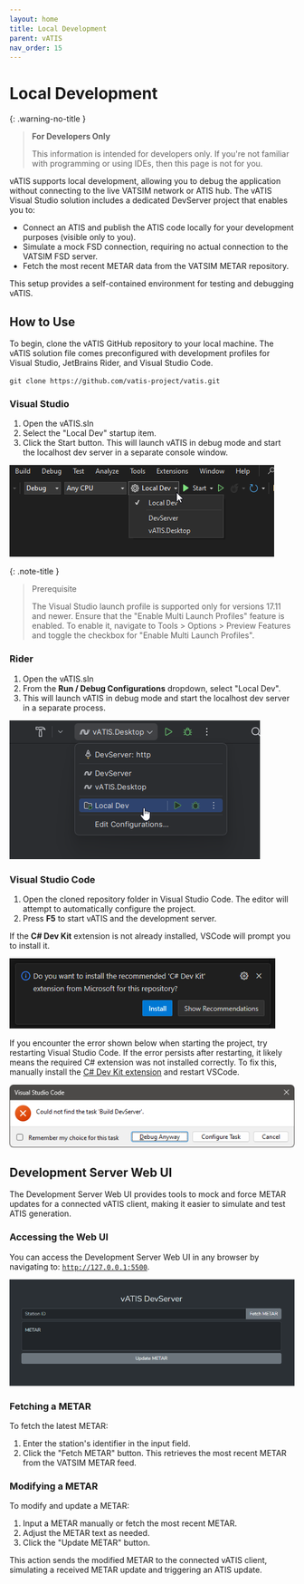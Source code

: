 ```yaml
---
layout: home
title: Local Development
parent: vATIS
nav_order: 15
---
```


# Local Development

{: .warning-no-title }
> **For Developers Only**
>
> This information is intended for developers only. If you're not familiar with programming or using IDEs, then this page is not for you.

vATIS supports local development, allowing you to debug the application without connecting to the live VATSIM network or ATIS hub. The vATIS Visual Studio solution includes a dedicated DevServer project that enables you to:

- Connect an ATIS and publish the ATIS code locally for your development purposes (visible only to you).
- Simulate a mock FSD connection, requiring no actual connection to the VATSIM FSD server.
- Fetch the most recent METAR data from the VATSIM METAR repository.

This setup provides a self-contained environment for testing and debugging vATIS.

## How to Use
To begin, clone the vATIS GitHub repository to your local machine. The vATIS solution file comes preconfigured with development profiles for Visual Studio, JetBrains Rider, and Visual Studio Code.

`git clone https://github.com/vatis-project/vatis.git`

### Visual Studio

1. Open the vATIS.sln
2. Select the "Local Dev" startup item.
3. Click the Start button. This will launch vATIS in debug mode and start the localhost dev server in a separate console window.

![VisualStudio](/assets/images/VisualStudio_LaunchProfile.png)

{: .note-title }
> Prerequisite
>
> The Visual Studio launch profile is supported only for versions 17.11 and newer. Ensure that the "Enable Multi Launch Profiles" feature is enabled. To enable it, navigate to Tools > Options > Preview Features and toggle the checkbox for "Enable Multi Launch Profiles".

### Rider

1. Open the vATIS.sln
2. From the **Run / Debug Configurations** dropdown, select "Local Dev".
3. This will launch vATIS in debug mode and start the localhost dev server in a separate process.

![Rider](/assets/images/Rider_DevProfile.png)

### Visual Studio Code

1. Open the cloned repository folder in Visual Studio Code. The editor will attempt to automatically configure the project.
2. Press **F5** to start vATIS and the development server.

If the **C# Dev Kit** extension is not already installed, VSCode will prompt you to install it.

![Install Extension](/assets/images/VSCode_InstallExtension.png)

If you encounter the error shown below when starting the project, try restarting Visual Studio Code. If the error persists after restarting, it likely means the required C# extension was not installed correctly. To fix this, manually install the [C# Dev Kit extension](https://marketplace.visualstudio.com/items?itemName=ms-dotnettools.csdevkit) and restart VSCode.

![Task Error](/assets/images/VSCode_TaskError.png)


## Development Server Web UI
The Development Server Web UI provides tools to mock and force METAR updates for a connected vATIS client, making it easier to simulate and test ATIS generation.

### Accessing the Web UI
You can access the Development Server Web UI in any browser by navigating to: [`http://127.0.0.1:5500`](http://127.0.0.1:5500).

![Web UI](/assets/images/DevWebUI.png)

### Fetching a METAR
To fetch the latest METAR:
1. Enter the station's identifier in the input field.
2. Click the "Fetch METAR" button. This retrieves the most recent METAR from the VATSIM METAR feed.

### Modifying a METAR
To modify and update a METAR:
1. Input a METAR manually or fetch the most recent METAR.
2. Adjust the METAR text as needed.
3. Click the "Update METAR" button.

This action sends the modified METAR to the connected vATIS client, simulating a received METAR update and triggering an ATIS update.